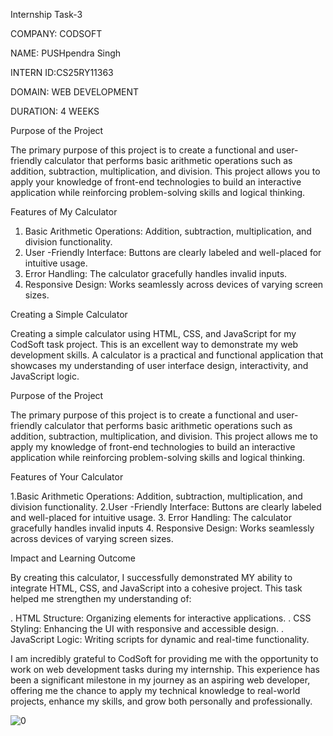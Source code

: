 Internship Task-3

COMPANY: CODSOFT

NAME: PUSHpendra Singh

INTERN ID:CS25RY11363

DOMAIN: WEB DEVELOPMENT

DURATION: 4 WEEKS

Purpose of the Project

The primary purpose of this project is to create a functional and user-friendly calculator that performs basic arithmetic operations such as addition, subtraction, multiplication, and division. This project allows you to apply your knowledge of front-end technologies to build an interactive application while reinforcing problem-solving skills and logical thinking.

Features of My Calculator

1. Basic Arithmetic Operations: Addition, subtraction, multiplication, and division functionality.
2. User -Friendly Interface: Buttons are clearly labeled and well-placed for intuitive usage.
3. Error Handling: The calculator gracefully handles invalid inputs.
4. Responsive Design: Works seamlessly across devices of varying screen sizes.

Creating a Simple Calculator

Creating a simple calculator using HTML, CSS, and JavaScript for my CodSoft task project. This is an excellent way to demonstrate my web development skills. A calculator is a practical and functional application that showcases my understanding of user interface  design, interactivity, and JavaScript logic.

Purpose of the Project

The primary purpose of this project is to create a functional and user-friendly calculator that performs basic arithmetic operations such as addition, subtraction, multiplication, and division. This project allows me to apply my knowledge of front-end technologies to build an interactive application while reinforcing problem-solving skills and logical thinking.

Features of Your Calculator

1.Basic Arithmetic Operations: Addition, subtraction, multiplication, and division functionality.
2.User -Friendly Interface: Buttons are clearly labeled and well-placed for intuitive usage.
3. Error Handling: The calculator gracefully handles invalid inputs 
4. Responsive Design: Works seamlessly across devices of varying screen sizes.

Impact and Learning Outcome

By creating this calculator, I successfully demonstrated MY ability to integrate HTML, CSS, and JavaScript into a cohesive project. This task helped me strengthen my understanding of:

. HTML Structure: Organizing elements for interactive applications.
. CSS Styling: Enhancing the UI with responsive and accessible design.
. JavaScript Logic: Writing scripts for dynamic and real-time functionality.

I am incredibly grateful to CodSoft for providing me with the opportunity to work on web development tasks during my internship. This experience has been a significant milestone in my journey as an aspiring web developer, offering me the chance to apply my technical knowledge to real-world projects, enhance my skills, and grow both personally and professionally.

![0](https://github.com/user-attachments/assets/fad65128-0b58-4048-997f-004f2e51f554)

